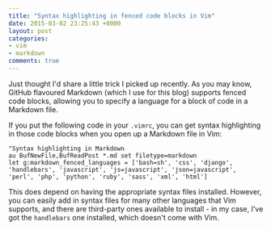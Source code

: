 ```yaml
---
title: "Syntax highlighting in fenced code blocks in Vim"
date: 2015-03-02 23:25:43 +0000
layout: post
categories:
- vim
- markdown
comments: true
---
```


Just thought I'd share a little trick I picked up recently. As you may know, GitHub flavoured Markdown (which I use for this blog) supports fenced code blocks, allowing you to specify a language for a block of code in a Markdown file.

If you put the following code in your `.vimrc`, you can get syntax highlighting in those code blocks when you open up a Markdown file in Vim:

```viml
"Syntax highlighting in Markdown
au BufNewFile,BufReadPost *.md set filetype=markdown
let g:markdown_fenced_languages = ['bash=sh', 'css', 'django', 'handlebars', 'javascript', 'js=javascript', 'json=javascript', 'perl', 'php', 'python', 'ruby', 'sass', 'xml', 'html']
```
This does depend on having the appropriate syntax files installed. However, you can easily add in syntax files for many other languages that Vim supports, and there are third-party ones available to install - in my case, I've got the `handlebars` one installed, which doesn't come with Vim.
